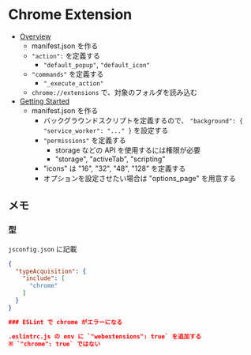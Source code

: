 # Chrome Extension

- [Overview](https://developer.chrome.com/docs/extensions/mv3/overview/)
  - manifest.json を作る
  - `"action":` を定義する
    - `"default_popup"`, `"default_icon"`
  - `"commands"` を定義する
    - `"_execute_action"`
  - `chrome://extensions` で、対象のフォルダを読み込む
- [Getting Started](https://developer.chrome.com/docs/extensions/mv3/getstarted/)
  - manifest.json を作る
    - バックグラウンドスクリプトを定義するので、 `"background": { "service_worker": "..." }` を設定する
    - `"permissions"` を定義する
      - storage などの API を使用するには権限が必要
      - "storage", "activeTab", "scripting"
    - "icons" は "16", "32", "48", "128" を定義する
    - オプションを設定させたい場合は "options_page" を用意する

## メモ
### 型

`jsconfig.json` に記載

```json
{
  "typeAcquisition": {
    "include": [
      "chrome"
    ]
  }
}

### ESLint で chrome がエラーになる

.eslintrc.js の env に `"webextensions": true` を追加する
※ `"chrome": true` ではない

